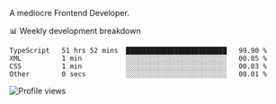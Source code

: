 A mediocre Frontend Developer.

📊 Weekly development breakdown
<!--START_SECTION:waka-->

```text
TypeScript   51 hrs 52 mins  █████████████████████████   99.90 %
XML          1 min           ░░░░░░░░░░░░░░░░░░░░░░░░░   00.05 %
CSS          1 min           ░░░░░░░░░░░░░░░░░░░░░░░░░   00.03 %
Other        0 secs          ░░░░░░░░░░░░░░░░░░░░░░░░░   00.01 %
```

<!--END_SECTION:waka-->

<img src="https://gpvc.arturio.dev/iqbalfasri" alt="Profile views"/>
